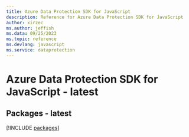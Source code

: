 ```yaml
---
title: Azure Data Protection SDK for JavaScript
description: Reference for Azure Data Protection SDK for JavaScript
author: xirzec
ms.author: jeffish
ms.data: 09/25/2023
ms.topic: reference
ms.devlang: javascript
ms.service: dataprotection
---
```

# Azure Data Protection SDK for JavaScript - latest
## Packages - latest
[!INCLUDE [packages](data-protection-index.md)]